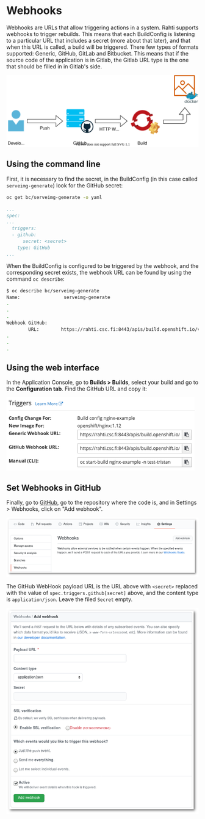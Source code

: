 # Webhooks

Webhooks are URLs that allow triggering actions in a system. Rahti supports webhooks to trigger rebuilds. This means that each BuildConfig is listening to a particular URL that includes a secret (more about that later), and that when this URL is called, a build will be triggered. There few types of formats supported: Generic, GitHub, GitLab and Bitbucket. This means that if the source code of the application is in Gitlab, the Gitlab URL type is the one that should be filled in in Gitlab's side.

![Triggers](../../img/trigger.drawio.svg)

## Using the command line
First, it is necessary to find the secret, in the BuildConfig (in this case called `serveimg-generate`) look for the GitHub secret:

```bash
oc get bc/serveimg-generate -o yaml
```


```yaml
...
spec:
...
  triggers:
  - github:
      secret: <secret>
    type: GitHub
...
```

When the BuildConfig is configured to be triggered by the webhook, and the
corresponding secret exists, the webhook URL can be found by using the command `oc describe`:

```bash
$ oc describe bc/serveimg-generate
Name:                serveimg-generate
.
.
.
Webhook GitHub:
        URL:        https://rahti.csc.fi:8443/apis/build.openshift.io/v1/.../<secret>/github
.
.
.
```

## Using the web interface
In the Application Console, go to **Builds > Builds**, select your build and go to the **Configuration tab**. Find the GitHub URL and copy it:  

![OKD Triggers](../../img/triggers.png)

## Set Webhooks in GitHub

Finally, go to [GitHub](https:///github.com), go to the repository where the code is, and in Settings > Webhooks, click on "Add webhook".

![GitHub Webhooks](../../img/GitHubWebhook.png) 

The GitHub WebHook payload URL is the URL above with `<secret>` replaced with the value of `spec.triggers.github[secret]` above, and the content type is `application/json`. Leave the filed `Secret` empty.

![Add webhook](../../img/Addwebhook.png)
